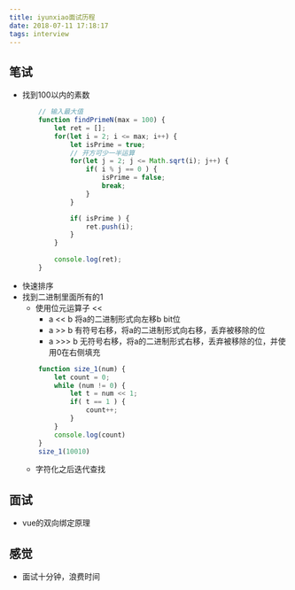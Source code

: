 ```yaml
---
title: iyunxiao面试历程
date: 2018-07-11 17:18:17
tags: interview
---
```


## 笔试
- 找到100以内的素数
    ``` JavaScript
        // 输入最大值
        function findPrimeN(max = 100) {
            let ret = [];
            for(let i = 2; i <= max; i++) {
                let isPrime = true;
                // 开方可少一半运算
                for(let j = 2; j <= Math.sqrt(i); j++) {
                    if( i % j == 0 ) {
                        isPrime = false;
                        break;
                    }
                }

                if( isPrime ) {
                    ret.push(i);
                }
            }
            
            console.log(ret);
        }
    ```
- 快速排序
- 找到二进制里面所有的1
    - 使用位元运算子 <<
        - a << b 将a的二进制形式向左移b bit位
        - a >> b 有符号右移，将a的二进制形式向右移，丢弃被移除的位
        - a >>> b 无符号右移，将a的二进制形式右移，丢弃被移除的位，并使用0在右侧填充
    ``` JavaScript
        function size_1(num) {
            let count = 0;
            while (num != 0) {
                let t = num << 1;
                if( t == 1 ) {
                    count++;
                }
            }
            console.log(count)
        }
        size_1(10010)
    ```
    - 字符化之后迭代查找

## 面试
- vue的双向绑定原理

## 感觉
- 面试十分钟，浪费时间